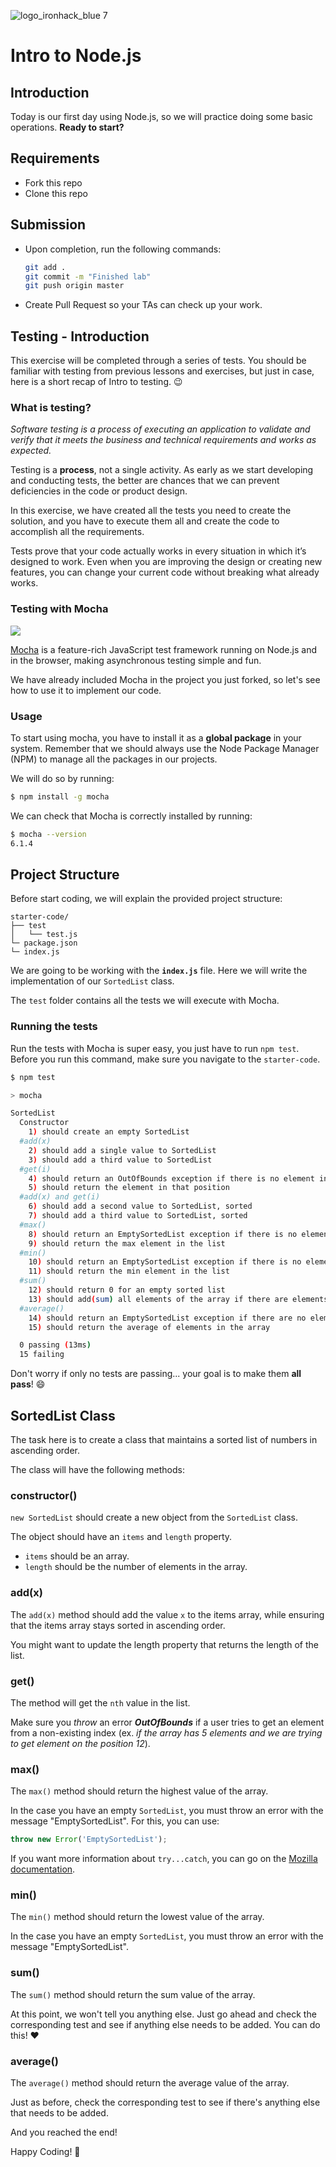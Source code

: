 ![logo_ironhack_blue 7](https://user-images.githubusercontent.com/23629340/40541063-a07a0a8a-601a-11e8-91b5-2f13e4e6b441.png)

# Intro to Node.js

## Introduction

Today is our first day using Node.js, so we will practice doing some basic operations. **Ready to start?**

## Requirements

- Fork this repo
- Clone this repo

## Submission

- Upon completion, run the following commands:

  ```bash
  git add .
  git commit -m "Finished lab"
  git push origin master
  ```

- Create Pull Request so your TAs can check up your work.

## Testing - Introduction

This exercise will be completed through a series of tests. You should be familiar with testing from previous lessons and exercises, but just in case, here is a short recap of Intro to testing. :wink:

### What is testing?

_Software testing is a process of executing an application to validate and verify that it meets the business and technical requirements and works as expected._

Testing is a **process**, not a single activity. As early as we start developing and conducting tests, the better are chances that we can prevent deficiencies in the code or product design.

In this exercise, we have created all the tests you need to create the solution, and you have to execute them all and create the code to accomplish all the requirements.

Tests prove that your code actually works in every situation in which it’s designed to work. Even when you are improving the design or creating new features, you can change your current code without breaking what already works.

### Testing with Mocha

![](https://s3-eu-west-1.amazonaws.com/ih-materials/uploads/upload_99e6ffece1023c0fe141512493fc6ad2.png)

[Mocha](https://mochajs.org/) is a feature-rich JavaScript test framework running on Node.js and in the browser, making asynchronous testing simple and fun.

<!-- Mocha tests run serially, allowing for flexible and accurate reporting, while mapping uncaught exceptions to the correct test cases. -->

We have already included Mocha in the project you just forked, so let's see how to use it to implement our code.

### Usage

To start using mocha, you have to install it as a **global package** in your system. Remember that we should always use the Node Package Manager (NPM) to manage all the packages in our projects.

We will do so by running:

```bash
$ npm install -g mocha
```

We can check that Mocha is correctly installed by running:

```bash
$ mocha --version
6.1.4
```

## Project Structure

Before start coding, we will explain the provided project structure:

```
starter-code/
├── test
│   └── test.js
└─ package.json
└─ index.js
```

We are going to be working with the **`index.js`** file. Here we will write the implementation of our `SortedList` class.

The `test` folder contains all the tests we will execute with Mocha.

### Running the tests

Run the tests with Mocha is super easy, you just have to run `npm test`. Before you run this command, make sure you navigate to the `starter-code`.

```bash
$ npm test

> mocha

SortedList
  Constructor
    1) should create an empty SortedList
  #add(x)
    2) should add a single value to SortedList
    3) should add a third value to SortedList
  #get(i)
    4) should return an OutOfBounds exception if there is no element in that position
    5) should return the element in that position
  #add(x) and get(i)
    6) should add a second value to SortedList, sorted
    7) should add a third value to SortedList, sorted
  #max()
    8) should return an EmptySortedList exception if there is no element in the list
    9) should return the max element in the list
  #min()
    10) should return an EmptySortedList exception if there is no element in the list
    11) should return the min element in the list
  #sum()
    12) should return 0 for an empty sorted list
    13) should add(sum) all elements of the array if there are elements in the list
  #average()
    14) should return an EmptySortedList exception if there are no elements
    15) should return the average of elements in the array

  0 passing (13ms)
  15 failing
```

Don't worry if only no tests are passing... your goal is to make them **all pass**! :smile:

## SortedList Class

The task here is to create a class that maintains a sorted list of numbers in ascending order.

The class will have the following methods:

### constructor()

`new SortedList` should create a new object from the `SortedList` class.

The object should have an `items` and `length` property.

- `items` should be an array.
- `length` should be the number of elements in the array.

### add(x)

The `add(x)` method should add the value `x` to the items array, while ensuring that the items array stays sorted in ascending order.

You might want to update the length property that returns the length of the list.

### get()

The method will get the `nth` value in the list.

Make sure you _throw_ an error **_OutOfBounds_** if a user tries to get an element from a non-existing index (ex. _if the array has 5 elements and we are trying to get element on the position 12_).

### max()

The `max()` method should return the highest value of the array.

In the case you have an empty `SortedList`, you must throw an error with the message "EmptySortedList". For this, you can use:

```js
throw new Error('EmptySortedList');
```

If you want more information about `try...catch`, you can go on the [Mozilla documentation](https://developer.mozilla.org/en-US/docs/Web/JavaScript/Reference/Statements/try...catch).

### min()

The `min()` method should return the lowest value of the array.

In the case you have an empty `SortedList`, you must throw an error with the message "EmptySortedList".

### sum()

The `sum()` method should return the sum value of the array.

At this point, we won't tell you anything else. Just go ahead and check the corresponding test and see if anything else needs to be added. You can do this! :heart:

### average()

The `average()` method should return the average value of the array.

Just as before, check the corresponding test to see if there's anything else that needs to be added.

And you reached the end!

Happy Coding! 💙
